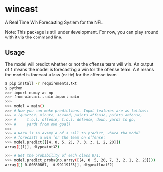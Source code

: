 # wincast

A Real Time Win Forecasting System for the NFL

Note: This package is still under development.
For now, you can play around with it via the
command line.

## Usage

The model will predict whether or not the offense team will win.
An output of `1` means the model is forecasting a win for the offense
team. A `0` means the model is forecast a loss (or tie) for the
offense team.


```sh
$ pip install -r requirements.txt
$ python
>>> import numpy as np
>>> from wincast.train import main
>>>
>>> model = main()
>>> # Now you can make predictions. Input features are as follows:
>>> # (quarter, minute, second, points offense, points defense,
>>> #     t.o.l. offense, t.o.l. defense, down, yards to go,
>>> #     yards from own goal)
>>>
>>> # Here is an example of a call to predict, where the model
>>> # forecasts a win for the team on offense:
>>> model.predict([[4, 0, 5, 20, 7, 3, 2, 1, 2, 20]])
array([[1]], dtype=int32)

>>> # Get the probability of each class 0/1:
>>> model.predict_proba(np.array([[4, 0, 5, 20, 7, 3, 2, 1, 2, 20]]))
array([[ 0.00880867,  0.99119133]], dtype=float32)
```
